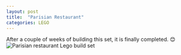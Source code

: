 ```yaml
---
layout: post
title:  "Parisian Restaurant"
categories: LEGO 
--- 
```


After a couple of weeks of building this set, it is finally completed. 😊
![Parisian restaurant Lego build set ](/tanyaselvog.github.io/assets/paris.jpeg)